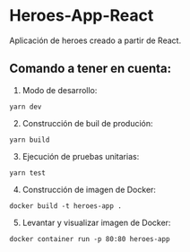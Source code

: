 # Heroes-App-React

Aplicación de heroes creado a partir de React. 

## Comando a tener en cuenta:

1. Modo de desarrollo:
```
yarn dev
```
2. Construcción de buil de produción:
```
yarn build
```
3. Ejecución de pruebas unitarias:
```
yarn test
```
4. Construcción de imagen de Docker:
```
docker build -t heroes-app .
```
5. Levantar y visualizar imagen de Docker:
```
docker container run -p 80:80 heroes-app
```